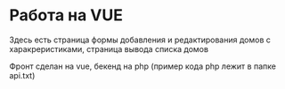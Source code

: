 # Работа на VUE

Здесь есть страница формы добавления и редактирования домов с харакреристиками,
страница вывода списка домов

Фронт сделан на vue, бекенд на php (пример кода php лежит в папке api.txt)

